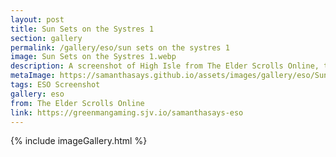 ```yaml
---
layout: post
title: Sun Sets on the Systres 1
section: gallery
permalink: /gallery/eso/sun sets on the systres 1
image: Sun Sets on the Systres 1.webp
description: A screenshot of High Isle from The Elder Scrolls Online, taken by Samantha Says.
metaImage: https://samanthasays.github.io/assets/images/gallery/eso/Sun Sets on the Systres 1.webp
tags: ESO Screenshot
gallery: eso
from: The Elder Scrolls Online
link: https://greenmangaming.sjv.io/samanthasays-eso
---
```

{% include imageGallery.html %}